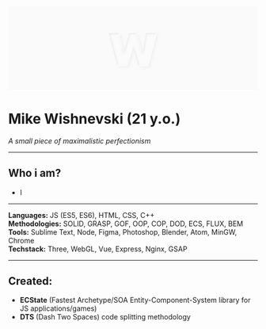 ![Wishnevski GitHub Cover](./cover.png)

# Mike Wishnevski (21 y.o.)
*A small piece of maximalistic perfectionism*

---

## Who i am?
- I

---

**Languages:** JS (ES5, ES6), HTML, CSS, C++  
**Methodologies:** SOLID, GRASP, GOF, OOP, COP, DOD, ECS, FLUX, BEM  
**Tools:** Sublime Text, Node, Figma, Photoshop, Blender, Atom, MinGW, Chrome  
**Techstack:** Three, WebGL, Vue, Express, Nginx, GSAP  

---

## Created:
- **ECState** (Fastest Archetype/SOA Entity-Component-System library for JS applications/games)
- **DTS** (Dash Two Spaces) code splitting methodology
